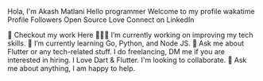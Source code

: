Hola, I'm Akash Matlani 
Hello programmer Welcome to my profile wakatime Profile Followers Open Source Love Connect on LinkedIn

🔭 Checkout my work Here
👨🏽‍💻 I’m currently working on improving my tech skills.
🌱 I’m currently learning Go, Python, and Node JS.
💬 Ask me about Flutter or any tech-related stuff.
I do freelancing, DM me if you are interested in hiring.
I Love  Dart & Flutter.
I'm looking to collaborate.
💬 Ask me about anything, I am happy to help.

